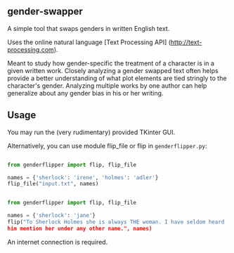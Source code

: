 gender-swapper
-------

A simple tool that swaps genders in written English text. 

Uses the online natural language [Text Processing API] (http://text-processing.com).

Meant to study how gender-specific the treatment of a character is in a given written work. Closely analyzing a gender swapped text often helps provide a better understanding of what plot elements are tied stringly to the character's gender. Analyzing multiple works by one author can help generalize about any gender bias in his or her writing.

## Usage


You may run the (very rudimentary) provided TKinter GUI.

Alternatively, you can use module flip_file or flip in `genderflipper.py`:

```python

from genderflipper import flip, flip_file

names = {'sherlock': 'irene', 'holmes': 'adler'}
flip_file("input.txt", names)

```

```python

from genderflipper import flip, flip_file

names = {'sherlock': 'jane'}
flip("To Sherlock Holmes she is always THE woman. I have seldom heard
him mention her under any other name.", names)

```

An internet connection is required.